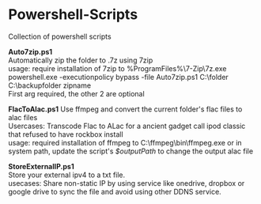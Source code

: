 # Powershell-Scripts
Collection of powershell scripts

<b>Auto7zip.ps1</b><br/>
Automatically zip the folder to .7z using 7zip<br/>
usage: require installation of 7zip to %ProgramFiles%\7-Zip\7z.exe</br>
powershell.exe -executionpolicy bypass -file Auto7zip.ps1 C:\folder C:\backupfolder zipname<br/>
First arg required, the other 2 are optional

<b>FlacToAlac.ps1</b>
Use ffmpeg and convert the current folder's flac files to alac files<br/>
Usercases: Transcode Flac to ALac for a ancient gadget call ipod classic that refused to have rockbox install<br/>
usage: required installation of ffmpeg to C:\ffmpeg\bin\ffmpeg.exe or in system path, update the script's <i>$outputPath</i> to change the output alac file

<b>StoreExternalIP.ps1</b><br/>
Store your external ipv4 to a txt file.<br/>
usecases: Share non-static IP by using service like onedrive, dropbox or google drive to sync the file and avoid using other DDNS service.
